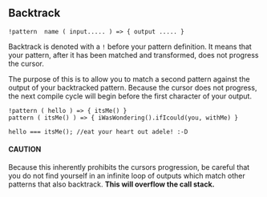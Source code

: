 ## Backtrack

    !pattern  name ( input..... ) => { output ..... }

Backtrack is denoted with a `!` before your pattern definition. It means that your pattern, after it has been matched and transformed, does not progress the cursor.

The purpose of this is to allow you to match a second pattern against the output of your backtracked pattern. Because the cursor does not progress, the next compile cycle will begin before the first character of your output.

    !pattern ( hello ) => { itsMe() }
    pattern ( itsMe() ) => { iWasWondering().ifIcould(you, withMe) }

    hello === itsMe(); //eat your heart out adele! :-D

#### CAUTION
Because this inherently prohibits the cursors progression, be careful that you do not find yourself in an infinite loop of outputs which match other patterns that also backtrack. **This will overflow the call stack.**
